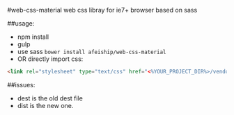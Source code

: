 #web-css-material
web css libray for ie7+ browser based on sass


##usage:
+ npm install
+ gulp
+ use sass `bower install afeiship/web-css-material`
+ OR directly import css:
```html
<link rel="stylesheet" type="text/css" href="<%YOUR_PROJECT_DIR%>/vendor/web-css-material/dist/css/style.css"/>
```

##issues:
+ dest is the old dest file
+ dist is the new one.
